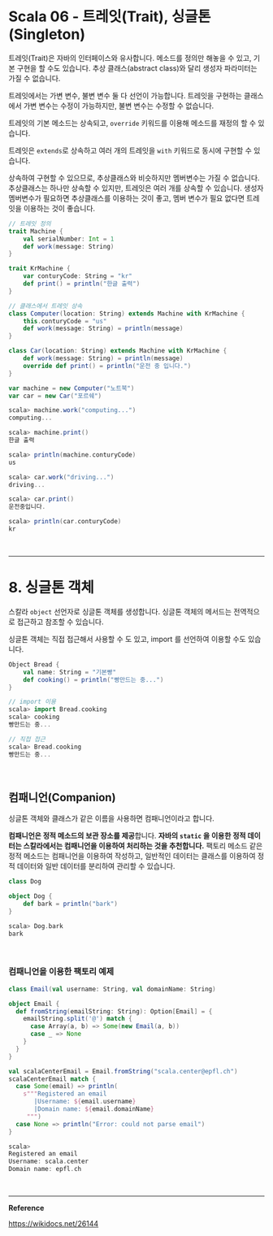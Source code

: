# Scala 06 - 트레잇(Trait), 싱글톤(Singleton)

트레잇(Trait)은 자바의 인터페이스와 유사합니다. 메소드를 정의만 해놓을 수 있고, 기본 구현을 할 수도 있습니다. 추상 클래스(abstract class)와 달리 생성자 파라미터는 가질 수 없습니다.

트레잇에서는 가변 변수, 불변 변수 둘 다 선언이 가능합니다. 트레잇을 구현하는 클래스에서 가변 변수는 수정이 가능하지만, 불변 변수는 수정할 수 없습니다.

트레잇의 기본 메소드는 상속되고, `override` 키워드를 이용해 메소드를 재정의 할 수 있습니다.

트레잇은 `extends`로 상속하고 여러 개의 트레잇을 `with` 키워드로 동시에 구현할 수 있습니다.

상속하여 구현할 수 있으므로, 추상클래스와 비슷하지만 멤버변수는 가질 수 없습니다. 추상클래스는 하나만 상속할 수 있지만, 트레잇은 여러 개를 상속할 수 있습니다. 생성자 멤버변수가 필요하면 추상클래스를 이용하는 것이 좋고, 멤버 변수가 필요 없다면 트레잇을 이용하는 것이 좋습니다.



```scala
// 트레잇 정의
trait Machine {
    val serialNumber: Int = 1
    def work(message: String)
}

trait KrMachine {
    var conturyCode: String = "kr"
    def print() = println("한글 출력")
}

// 클래스에서 트레잇 상속
class Computer(location: String) extends Machine with KrMachine {
    this.conturyCode = "us"
    def work(message: String) = println(message)
}

class Car(location: String) extends Machine with KrMachine {
    def work(message: String) = println(message)
    override def print() = println("운전 중 입니다.")
}

var machine = new Computer("노트북")
var car = new Car("포르쉐")

scala> machine.work("computing...")
computing...

scala> machine.print()
한글 출력

scala> println(machine.conturyCode)
us

scala> car.work("driving...")
driving...

scala> car.print() 
운전중입니다.

scala> println(car.conturyCode)
kr

```

<br>

---

# 8. 싱글톤 객체

스칼라 `object` 선언자로 싱글톤 객체를 생성합니다. 싱글톤 객체의 메서드는 전역적으로 접근하고 참조할 수 있습니다.

싱글톤 객체는 직접 접근해서 사용할 수 도 있고, import 를 선언하여 이용할 수도 있습니다.

```scala
Object Bread {
    val name: String = "기본빵"
    def cooking() = println("빵만드는 중...")
}

// import 이용
scala> import Bread.cooking
scala> cooking
빵만드는 중...

// 직접 접근 
scala> Bread.cooking
빵만드는 중...
```

<br>

## 컴패니언(Companion)

싱글톤 객체와 클래스가 같은 이름을 사용하면 컴패니언이라고 합니다.

**컴패니언은 정적 메소드의 보관 장소를 제공**합니다. **자바의 `static` 을 이용한 정적 데이터는 스칼라에서는 컴패니언을 이용하여 처리하는 것을 추천합니다.** 팩토리 메소드 같은 정적 메소드는 컴패니언을 이용하여 작성하고, 일반적인 데이터는 클래스를 이용하여 정적 데이터와 일반 데이터를 분리하여 관리할 수 있습니다. 

```scala
class Dog

object Dog {
    def bark = println("bark")
}

scala> Dog.bark
bark
```

<br>

### 컴패니언을 이용한 팩토리 예제

```scala
class Email(val username: String, val domainName: String)

object Email {
  def fromString(emailString: String): Option[Email] = {
    emailString.split('@') match {
      case Array(a, b) => Some(new Email(a, b))
      case _ => None
    }
  }
}

val scalaCenterEmail = Email.fromString("scala.center@epfl.ch")
scalaCenterEmail match {
  case Some(email) => println(
    s"""Registered an email
       |Username: ${email.username}
       |Domain name: ${email.domainName}
     """)
  case None => println("Error: could not parse email")
}

scala>
Registered an email
Username: scala.center
Domain name: epfl.ch
```

<br>

---

**Reference**

https://wikidocs.net/26144